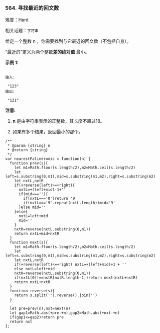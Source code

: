 ### 564. 寻找最近的回文数

难度：Hard

相关话题：`字符串`

给定一个整数 n ，你需要找到与它最近的回文数（不包括自身）。



&ldquo;最近的&rdquo;定义为两个整数**差的绝对值** 最小。



**示例 1:** 



```

输入:

 "123"
输出:

 "121"
```


**注意:** 




1. **n** 是由字符串表示的正整数，其长度不超过18。

2. 如果有多个结果，返回最小的那个。




```
/**
 * @param {string} n
 * @return {string}
 */
var nearestPalindromic = function(n) {
  function prev(s){
    let m1=Math.floor(s.length/2),m2=Math.ceil(s.length/2)
    let left=s.substring(0,m1),mid=s.substring(m1,m2),right=s.substring(m2)
    let nxtL,nxtR
    if(+reverse(left)>=+right){
      nxtL=+(left+mid)-1+''
      if(mid===''){
        if(nxtL==='0')return '9'
        if(nxtL==='9'.repeat(nxtL.length))mid='9'
      }else mid=''
    }else{
      nxtL=left+mid
      mid=''
    }
    nxtR=reverse(nxtL.substring(0,m1))
    return nxtL+mid+nxtR
  }
  function next(s){
    let m1=Math.floor(s.length/2),m2=Math.ceil(s.length/2)
    let left=s.substring(0,m1),mid=s.substring(m1,m2),right=s.substring(m2)
    let nxtL,nxtR
    if(+reverse(left)<=+right) nxtL=+(left+mid)+1 + ''
    else nxtL=left+mid
    nxtR=reverse(nxtL.substring(0,m1))
    if(nxtL[0]!==nxtR[nxtR.length-1])return next(nxtL+nxtR)
    return nxtL+nxtR
  }
  function reverse(s){
    return s.split('').reverse().join('')
  }

  let pre=prev(n),nxt=next(n)
  let gap1=Math.abs(+pre-+n),gap2=Math.abs(+nxt-+n)
  if(gap1<=gap2)return pre
  return nxt
};
```

